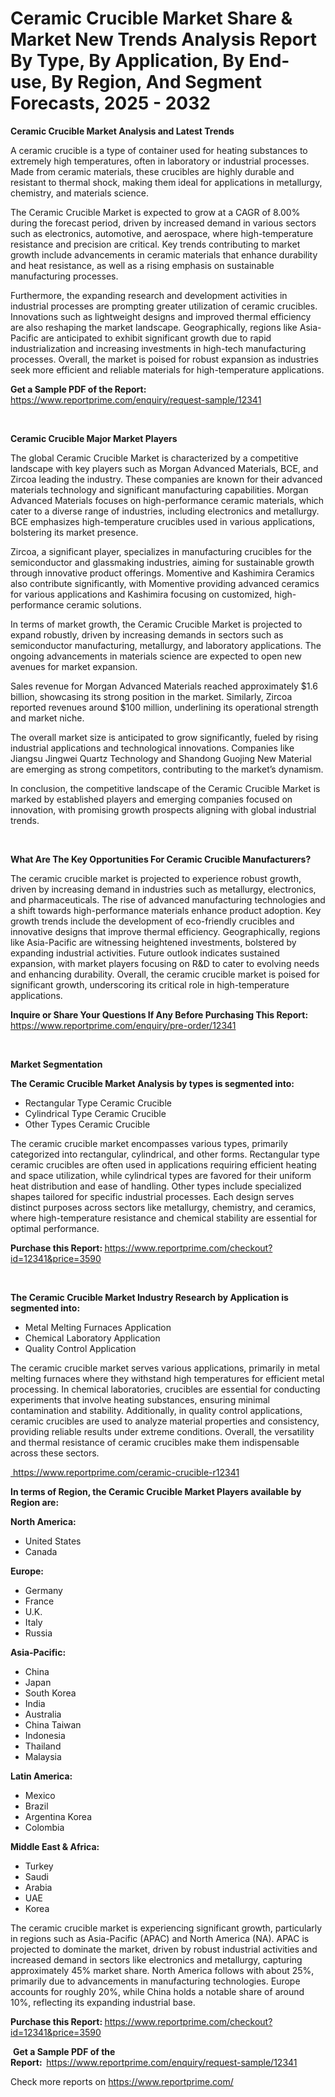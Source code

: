 <p><h1>Ceramic Crucible Market Share & Market New Trends Analysis Report By Type, By Application, By End-use, By Region, And Segment Forecasts, 2025 - 2032</h1></p><p><strong>Ceramic Crucible Market Analysis and Latest Trends</strong></p>
<p><p>A ceramic crucible is a type of container used for heating substances to extremely high temperatures, often in laboratory or industrial processes. Made from ceramic materials, these crucibles are highly durable and resistant to thermal shock, making them ideal for applications in metallurgy, chemistry, and materials science. </p><p>The Ceramic Crucible Market is expected to grow at a CAGR of 8.00% during the forecast period, driven by increased demand in various sectors such as electronics, automotive, and aerospace, where high-temperature resistance and precision are critical. Key trends contributing to market growth include advancements in ceramic materials that enhance durability and heat resistance, as well as a rising emphasis on sustainable manufacturing processes. </p><p>Furthermore, the expanding research and development activities in industrial processes are prompting greater utilization of ceramic crucibles. Innovations such as lightweight designs and improved thermal efficiency are also reshaping the market landscape. Geographically, regions like Asia-Pacific are anticipated to exhibit significant growth due to rapid industrialization and increasing investments in high-tech manufacturing processes. Overall, the market is poised for robust expansion as industries seek more efficient and reliable materials for high-temperature applications.</p></p>
<p><strong>Get a Sample PDF of the Report:&nbsp;</strong> <a href="https://www.reportprime.com/enquiry/request-sample/12341?utm_campaign=2283&utm_medium=2&utm_source=Github&utm_content=ia&utm_term=18032025&utm_id=ceramic-crucible">https://www.reportprime.com/enquiry/request-sample/12341</a></p>
<p>&nbsp;</p>
<p><strong>Ceramic Crucible Major Market Players</strong></p>
<p><p>The global Ceramic Crucible Market is characterized by a competitive landscape with key players such as Morgan Advanced Materials, BCE, and Zircoa leading the industry. These companies are known for their advanced materials technology and significant manufacturing capabilities. Morgan Advanced Materials focuses on high-performance ceramic materials, which cater to a diverse range of industries, including electronics and metallurgy. BCE emphasizes high-temperature crucibles used in various applications, bolstering its market presence.</p><p>Zircoa, a significant player, specializes in manufacturing crucibles for the semiconductor and glassmaking industries, aiming for sustainable growth through innovative product offerings. Momentive and Kashimira Ceramics also contribute significantly, with Momentive providing advanced ceramics for various applications and Kashimira focusing on customized, high-performance ceramic solutions.</p><p>In terms of market growth, the Ceramic Crucible Market is projected to expand robustly, driven by increasing demands in sectors such as semiconductor manufacturing, metallurgy, and laboratory applications. The ongoing advancements in materials science are expected to open new avenues for market expansion. </p><p>Sales revenue for Morgan Advanced Materials reached approximately $1.6 billion, showcasing its strong position in the market. Similarly, Zircoa reported revenues around $100 million, underlining its operational strength and market niche. </p><p>The overall market size is anticipated to grow significantly, fueled by rising industrial applications and technological innovations. Companies like Jiangsu Jingwei Quartz Technology and Shandong Guojing New Material are emerging as strong competitors, contributing to the market’s dynamism. </p><p>In conclusion, the competitive landscape of the Ceramic Crucible Market is marked by established players and emerging companies focused on innovation, with promising growth prospects aligning with global industrial trends.</p></p>
<p>&nbsp;</p>
<p><strong>What Are The Key Opportunities For Ceramic Crucible Manufacturers?</strong></p>
<p><p>The ceramic crucible market is projected to experience robust growth, driven by increasing demand in industries such as metallurgy, electronics, and pharmaceuticals. The rise of advanced manufacturing technologies and a shift towards high-performance materials enhance product adoption. Key growth trends include the development of eco-friendly crucibles and innovative designs that improve thermal efficiency. Geographically, regions like Asia-Pacific are witnessing heightened investments, bolstered by expanding industrial activities. Future outlook indicates sustained expansion, with market players focusing on R&D to cater to evolving needs and enhancing durability. Overall, the ceramic crucible market is poised for significant growth, underscoring its critical role in high-temperature applications.</p></p>
<p><strong>Inquire or Share Your Questions If Any Before Purchasing This Report:</strong> <a href="https://www.reportprime.com/enquiry/pre-order/12341?utm_campaign=2283&utm_medium=2&utm_source=Github&utm_content=ia&utm_term=18032025&utm_id=ceramic-crucible">https://www.reportprime.com/enquiry/pre-order/12341</a></p>
<p>&nbsp;</p>
<p><strong>Market Segmentation</strong></p>
<p><strong>The Ceramic Crucible Market Analysis by types is segmented into:</strong></p>
<p><ul><li>Rectangular Type Ceramic Crucible</li><li>Cylindrical Type Ceramic Crucible</li><li>Other Types Ceramic Crucible</li></ul></p>
<p><p>The ceramic crucible market encompasses various types, primarily categorized into rectangular, cylindrical, and other forms. Rectangular type ceramic crucibles are often used in applications requiring efficient heating and space utilization, while cylindrical types are favored for their uniform heat distribution and ease of handling. Other types include specialized shapes tailored for specific industrial processes. Each design serves distinct purposes across sectors like metallurgy, chemistry, and ceramics, where high-temperature resistance and chemical stability are essential for optimal performance.</p></p>
<p><strong>Purchase this Report:&nbsp;</strong><a href="https://www.reportprime.com/checkout?id=12341&price=3590&utm_campaign=2283&utm_medium=2&utm_source=Github&utm_content=ia&utm_term=18032025&utm_id=ceramic-crucible">https://www.reportprime.com/checkout?id=12341&price=3590</a></p>
<p>&nbsp;</p>
<p><strong>The Ceramic Crucible Market Industry Research by Application is segmented into:</strong></p>
<p><ul><li>Metal Melting Furnaces Application</li><li>Chemical Laboratory Application</li><li>Quality Control Application</li></ul></p>
<p><p>The ceramic crucible market serves various applications, primarily in metal melting furnaces where they withstand high temperatures for efficient metal processing. In chemical laboratories, crucibles are essential for conducting experiments that involve heating substances, ensuring minimal contamination and stability. Additionally, in quality control applications, ceramic crucibles are used to analyze material properties and consistency, providing reliable results under extreme conditions. Overall, the versatility and thermal resistance of ceramic crucibles make them indispensable across these sectors.</p></p>
<p><a href="https://www.reportprime.com/ceramic-crucible-r12341?utm_campaign=2283&utm_medium=2&utm_source=Github&utm_content=ia&utm_term=18032025&utm_id=ceramic-crucible">&nbsp;https://www.reportprime.com/ceramic-crucible-r12341</a></p>
<p><strong>In terms of Region, the Ceramic Crucible Market Players available by Region are:</strong></p>
<p>
    <p> <strong> North America: </strong>
        <ul>
            <li>United States</li>
            <li>Canada</li>
        </ul>
        </p> 
    <p> <strong> Europe: </strong>
        <ul>
            <li>Germany</li>
            <li>France</li>
            <li>U.K.</li>
            <li>Italy</li>
            <li>Russia</li>
        </ul>
        </p> 
    <p> <strong> Asia-Pacific: </strong>
        <ul>
            <li>China</li>
            <li>Japan</li>
            <li>South Korea</li>
            <li>India</li>
            <li>Australia</li>
            <li>China Taiwan</li>
            <li>Indonesia</li>
            <li>Thailand</li>
            <li>Malaysia</li>
        </ul>
        </p> 
    <p> <strong> Latin America: </strong>
        <ul>
            <li>Mexico</li>
            <li>Brazil</li>
            <li>Argentina Korea</li>
            <li>Colombia</li>
        </ul>
        </p> 
    <p> <strong> Middle East & Africa: </strong>
        <ul>
            <li>Turkey</li>
            <li>Saudi</li>
            <li>Arabia</li>
            <li>UAE</li>
            <li>Korea</li>
        </ul>
    </p>
    </p>
<p><p>The ceramic crucible market is experiencing significant growth, particularly in regions such as Asia-Pacific (APAC) and North America (NA). APAC is projected to dominate the market, driven by robust industrial activities and increased demand in sectors like electronics and metallurgy, capturing approximately 45% market share. North America follows with about 25%, primarily due to advancements in manufacturing technologies. Europe accounts for roughly 20%, while China holds a notable share of around 10%, reflecting its expanding industrial base.</p></p>
<p><strong>Purchase this Report: </strong><a href="https://www.reportprime.com/checkout?id=12341&price=3590&utm_campaign=2283&utm_medium=2&utm_source=Github&utm_content=ia&utm_term=18032025&utm_id=ceramic-crucible">https://www.reportprime.com/checkout?id=12341&price=3590</a></p>
<p>&nbsp;<strong>Get a Sample PDF of the Report:&nbsp;&nbsp;</strong><a href="https://www.reportprime.com/enquiry/request-sample/12341?utm_campaign=2283&utm_medium=2&utm_source=Github&utm_content=ia&utm_term=18032025&utm_id=ceramic-crucible">https://www.reportprime.com/enquiry/request-sample/12341</a></p>
<p><strong></strong></p>
<p>Check more reports on <a href="https://www.reportprime.com/?utm_campaign=2283&utm_medium=2&utm_source=Github&utm_content=ia&utm_term=18032025&utm_id=ceramic-crucible">https://www.reportprime.com/</a></p>